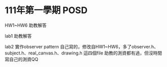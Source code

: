 # 111年第一學期 POSD
HW1~HW6 助教解答

lab1 助教解答

lab2 實作observer pattern 自己寫的，修改自HW1~HW6，多了observer.h、subject.h、real_canvas.h、drawing.h 這四個file
助教的測資都有過，但沒時間寫自己的測資QQ

